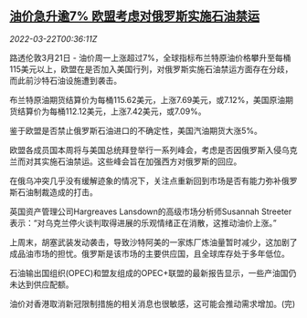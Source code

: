 <!--1647910863000-->
[油价急升逾7% 欧盟考虑对俄罗斯实施石油禁运](https://cn.reuters.com/article/oil-close-0321-mon-idCNKCS2LJ013)
------

<div><i>2022-03-22T00:36:11Z</i></div><p>路透伦敦3月21日 - 油价周一上涨超过7%，全球指标布兰特原油价格攀升至每桶115美元以上，欧盟在是否加入美国行列，对俄罗斯实施石油禁运方面存在分歧，而此前沙特石油设施遭到袭击。</p><p>布兰特原油期货结算价为每桶115.62美元，上涨7.69美元，或7.12%，美国原油期货结算价为每桶112.12美元，上涨7.42美元，或7.09%。</p><p>鉴于欧盟是否禁止俄罗斯石油进口的不确定性，美国汽油期货大涨5%。</p><p>欧盟各成员国本周将与美国总统拜登举行一系列峰会，考虑是否因俄罗斯入侵乌克兰而对其实施石油禁运。这些峰会旨在加强西方对俄罗斯的回应。</p><p>在俄乌冲突几乎没有缓解迹象的情况下，关注点重新回到市场是否有能力弥补俄罗斯石油制裁造成的打击。</p><p>英国资产管理公司Hargreaves Lansdown的高级市场分析师Susannah Streeter表示：“对乌克兰停火谈判取得进展的乐观情绪正在消散，这推动油价上涨。”</p><p>上周末，胡塞武装发动袭击，导致沙特阿美的一家炼厂炼油量暂时减少，这加剧了成品油市场的担忧。俄罗斯是该市场的主要供应国，且全球库存处于多年低位。</p><p>石油输出国组织(OPEC)和盟友组成的OPEC+联盟的最新报告显示，一些产油国仍未达到供应配额。</p><p>油价对香港取消新冠限制措施的相关消息也很敏感，这可能会推动需求增加。(完)</p>
